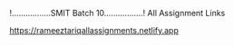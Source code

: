 !.................SMIT Batch 10.................!
All Assignment Links


https://rameeztariqallassignments.netlify.app
